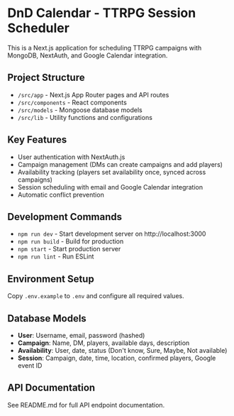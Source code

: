 # DnD Calendar - TTRPG Session Scheduler

This is a Next.js application for scheduling TTRPG campaigns with MongoDB, NextAuth, and Google Calendar integration.

## Project Structure

- `/src/app` - Next.js App Router pages and API routes
- `/src/components` - React components
- `/src/models` - Mongoose database models
- `/src/lib` - Utility functions and configurations

## Key Features

- User authentication with NextAuth.js
- Campaign management (DMs can create campaigns and add players)
- Availability tracking (players set availability once, synced across campaigns)
- Session scheduling with email and Google Calendar integration
- Automatic conflict prevention

## Development Commands

- `npm run dev` - Start development server on http://localhost:3000
- `npm run build` - Build for production
- `npm start` - Start production server
- `npm run lint` - Run ESLint

## Environment Setup

Copy `.env.example` to `.env` and configure all required values.

## Database Models

- **User**: Username, email, password (hashed)
- **Campaign**: Name, DM, players, available days, description
- **Availability**: User, date, status (Don't know, Sure, Maybe, Not available)
- **Session**: Campaign, date, time, location, confirmed players, Google event ID

## API Documentation

See README.md for full API endpoint documentation.
